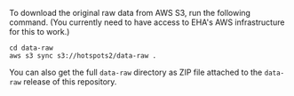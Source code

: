 To download the original raw data from AWS S3, run the following command. (You currently need to have access to EHA's AWS infrastructure for this to work.)

```
cd data-raw
aws s3 sync s3://hotspots2/data-raw .
```

You can also get the full `data-raw` directory as ZIP file attached to the `data-raw` release of this repository.
